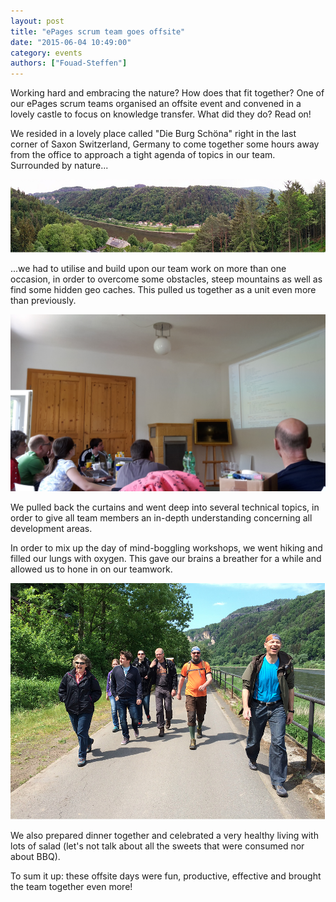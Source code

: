 ```yaml
---
layout: post
title: "ePages scrum team goes offsite"
date: "2015-06-04 10:49:00"
category: events
authors: ["Fouad-Steffen"]
---
```


Working hard and embracing the nature? How does that fit together? One of our ePages scrum teams organised an offsite event and convened in a lovely castle to focus on knowledge transfer. What did they do? Read on!

We resided in a lovely place called "Die Burg Schöna" right in the last corner of Saxon Switzerland, Germany to come together some hours away from the office to approach a tight agenda of topics in our team.
Surrounded by nature...

![](/assets/img/pages/blog/images/blog-offsite-landscape.jpg)

...we had to utilise and build upon our team work on more than one occasion, in order to overcome some obstacles, steep mountains as well as find some hidden geo caches. This pulled us together as a unit even more than previously.

![](/assets/img/pages/blog/images/blog-offsite-work.jpg)

We pulled back the curtains and went deep into several technical topics, in order to give all team members an in-depth understanding concerning all development areas.

In order to mix up the day of mind-boggling workshops, we went hiking and filled our lungs with oxygen. This gave our brains a breather for a while and allowed us to hone in on our teamwork.

![](/assets/img/pages/blog/images/blog-offsite-hiking.jpg)

We also prepared dinner together and celebrated a very healthy living with lots of salad (let's not talk about all the sweets that were consumed nor about BBQ).

To sum it up: these offsite days were fun, productive, effective and brought the team together even more!
